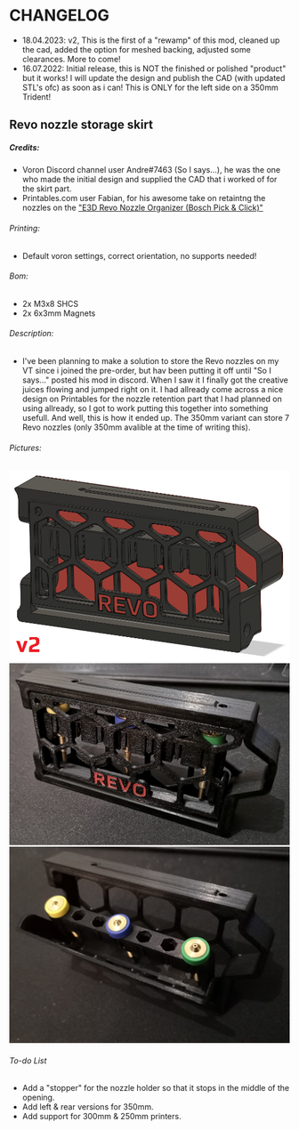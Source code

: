 # CHANGELOG
- 18.04.2023: v2, This is the first of a "rewamp" of this mod, cleaned up the cad, added the option for meshed backing, adjusted some clearances. More to come!
- 16.07.2022: Initial release, this is NOT the finished or polished "product" but it works! I will update the design and publish the CAD (with updated STL's ofc) as soon as i can!
This is ONLY for the left side on a 350mm Trident!

## Revo nozzle storage skirt
##### Credits:
- Voron Discord channel user Andre#7463 (So I says...), he was the one who made the initial design and supplied the CAD that i worked of for the skirt part.
- Printables.com user Fabian, for his awesome take on retaintng the nozzles on the ["E3D Revo Nozzle Organizer (Bosch Pick & Click)"](https://www.printables.com/model/102698-e3d-revo-nozzle-organizer-bosch-pick-click) 

###### Printing:
- Default voron settings, correct orientation, no supports needed!

###### Bom:
- 2x M3x8 SHCS
- 2x 6x3mm Magnets

###### Description:
- I've been planning to make a solution to store the Revo nozzles on my VT since i joined the pre-order, but hav been putting it off until "So I says..." posted his mod in discord.
When I saw it I finally got the creative juices flowing and jumped right on it. I had allready come across a nice design on Printables for the nozzle retention part that I had planned on
using allready, so I got to work putting this together into something usefull. And well, this is how it ended up. The 350mm variant can store 7 Revo nozzles (only 350mm avalible at the time of writing this).

###### Pictures:
![](./pics/1.png)
![](./pics/IMG_20220703_004401.jpg)
![](./pics/IMG_20220703_004448.jpg)

###### To-do List
- Add a "stopper" for the nozzle holder so that it stops in the middle of the opening.
- Add left & rear versions for 350mm.
- Add support for 300mm & 250mm printers.
